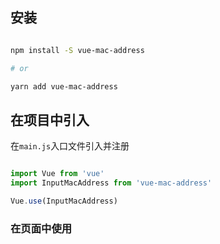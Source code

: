 ## 安装

```bash

npm install -S vue-mac-address

# or

yarn add vue-mac-address

```

## 在项目中引入

在`main.js`入口文件引入并注册

```javascript

import Vue from 'vue'
import InputMacAddress from 'vue-mac-address'

Vue.use(InputMacAddress)

```

### 在页面中使用

```javascript



```